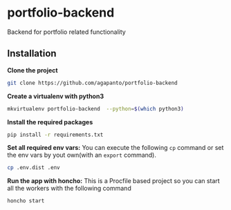 # portfolio-backend
Backend for portfolio related functionality

## Installation

**Clone the project**
``` bash
git clone https://github.com/agapanto/portfolio-backend
```

**Create a virtualenv with python3**
``` bash
mkvirtualenv portfolio-backend  --python=$(which python3)
```

**Install the required packages**
``` bash
pip install -r requirements.txt
```

**Set all required env vars:** You can execute the following `cp` command or set the env vars by yout own(with an `export` command).
``` bash
cp .env.dist .env
```

**Run the app with honcho:** This is a Procfile based project so you can start all the workers with the following command
``` bash
honcho start
```

